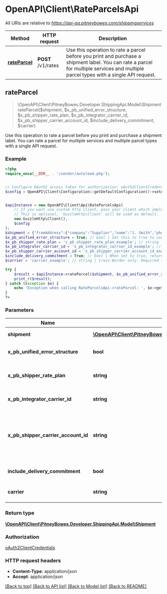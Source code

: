 # OpenAPI\Client\RateParcelsApi

All URIs are relative to *https://api-qa.pitneybowes.com/shippingservices*

Method | HTTP request | Description
------------- | ------------- | -------------
[**rateParcel**](RateParcelsApi.md#rateParcel) | **POST** /v1/rates | Use this operation to rate a parcel before you print and purchase a shipment label. You can rate a parcel for multiple services and multiple parcel types with a single API request.



## rateParcel

> \OpenAPI\Client\PitneyBowes.Developer.ShippingApi.Model\Shipment rateParcel($shipment, $x_pb_unified_error_structure, $x_pb_shipper_rate_plan, $x_pb_integrator_carrier_id, $x_pb_shipper_carrier_account_id, $include_delivery_commitment, $carrier)

Use this operation to rate a parcel before you print and purchase a shipment label. You can rate a parcel for multiple services and multiple parcel types with a single API request.

### Example

```php
<?php
require_once(__DIR__ . '/vendor/autoload.php');


// Configure OAuth2 access token for authorization: oAuth2ClientCredentials
$config = OpenAPI\Client\Configuration::getDefaultConfiguration()->setAccessToken('YOUR_ACCESS_TOKEN');


$apiInstance = new OpenAPI\Client\Api\RateParcelsApi(
    // If you want use custom http client, pass your client which implements `GuzzleHttp\ClientInterface`.
    // This is optional, `GuzzleHttp\Client` will be used as default.
    new GuzzleHttp\Client(),
    $config
);
$shipment = {"fromAddress":{"company":"Supplier","name":"J. Smith","phone":"303-555-1213","email":"js@example.com","residential":false,"addressLines":["4750 Walnut Street"],"cityTown":"Boulder","stateProvince":"CO","postalCode":"80301","countryCode":"US"},"toAddress":{"company":"Shop","name":"J. Jones","phone":"203-000-1234","email":"jjones@example.com","residential":false,"addressLines":["771 Orange St"],"cityTown":"New Haven","stateProvince":"CT","postalCode":"06511","countryCode":"US"},"parcel":{"weight":{"weight":1,"unitOfMeasurement":"OZ"},"dimension":{"length":5,"width":0.25,"height":4,"unitOfMeasurement":"IN","irregularParcelGirth":1}},"rates":[{"carrier":"USPS","parcelType":"PKG","inductionPostalCode":"06484"}]}; // \OpenAPI\Client\PitneyBowes.Developer.ShippingApi.Model\Shipment | Shipment request for Rates
$x_pb_unified_error_structure = true; // bool | Set this to true to use the standard [error object](https://shipping.pitneybowes.com/reference/error-object.html#standard-error-object) if an error occurs.
$x_pb_shipper_rate_plan = 'x_pb_shipper_rate_plan_example'; // string | USPS Only. Shipper rate plan, if applicable. For more information, see [this FAQ](https://shipping.pitneybowes.com/faqs/rates.html#rate-plans-faq)
$x_pb_integrator_carrier_id = 'x_pb_integrator_carrier_id_example'; // string | USPS Only. Negotiated services rate, if applicable.
$x_pb_shipper_carrier_account_id = 'x_pb_shipper_carrier_account_id_example'; // string | UPS (United Parcel Service) Only. The unique identifier returned in the shipperCarrierAccountId field by the [Register an Existing Carrier Account](https://shipping.pitneybowes.com/api/post-carrier-accounts-register.html) API.
$include_delivery_commitment = True; // bool | When set to true, returns estimated transit time in days.
$carrier = 'carrier_example'; // string | Cross-Border only. Required for PB Cross-Border. Set this to PBI.

try {
    $result = $apiInstance->rateParcel($shipment, $x_pb_unified_error_structure, $x_pb_shipper_rate_plan, $x_pb_integrator_carrier_id, $x_pb_shipper_carrier_account_id, $include_delivery_commitment, $carrier);
    print_r($result);
} catch (Exception $e) {
    echo 'Exception when calling RateParcelsApi->rateParcel: ', $e->getMessage(), PHP_EOL;
}
?>
```

### Parameters


Name | Type | Description  | Notes
------------- | ------------- | ------------- | -------------
 **shipment** | [**\OpenAPI\Client\PitneyBowes.Developer.ShippingApi.Model\Shipment**](../Model/Shipment.md)| Shipment request for Rates |
 **x_pb_unified_error_structure** | **bool**| Set this to true to use the standard [error object](https://shipping.pitneybowes.com/reference/error-object.html#standard-error-object) if an error occurs. | [optional] [default to true]
 **x_pb_shipper_rate_plan** | **string**| USPS Only. Shipper rate plan, if applicable. For more information, see [this FAQ](https://shipping.pitneybowes.com/faqs/rates.html#rate-plans-faq) | [optional]
 **x_pb_integrator_carrier_id** | **string**| USPS Only. Negotiated services rate, if applicable. | [optional]
 **x_pb_shipper_carrier_account_id** | **string**| UPS (United Parcel Service) Only. The unique identifier returned in the shipperCarrierAccountId field by the [Register an Existing Carrier Account](https://shipping.pitneybowes.com/api/post-carrier-accounts-register.html) API. | [optional]
 **include_delivery_commitment** | **bool**| When set to true, returns estimated transit time in days. | [optional]
 **carrier** | **string**| Cross-Border only. Required for PB Cross-Border. Set this to PBI. | [optional]

### Return type

[**\OpenAPI\Client\PitneyBowes.Developer.ShippingApi.Model\Shipment**](../Model/Shipment.md)

### Authorization

[oAuth2ClientCredentials](../../README.md#oAuth2ClientCredentials)

### HTTP request headers

- **Content-Type**: application/json
- **Accept**: application/json

[[Back to top]](#) [[Back to API list]](../../README.md#documentation-for-api-endpoints)
[[Back to Model list]](../../README.md#documentation-for-models)
[[Back to README]](../../README.md)

